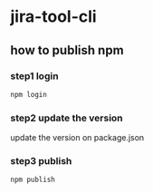 # jira-tool-cli

## how to publish npm
### step1 login 
```bash
npm login
```

### step2 update the version
 update the version on package.json
 
 
### step3 publish
```bash
npm publish
```